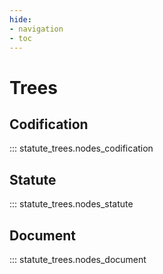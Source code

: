 ```yaml
---
hide:
- navigation
- toc
---
```

# Trees

## Codification

::: statute_trees.nodes_codification

## Statute

::: statute_trees.nodes_statute

## Document

::: statute_trees.nodes_document
